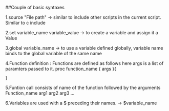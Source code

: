 ##Couple of basic syntaxes

1.source "File path"  -> similar to include other scripts in the current script. Similar to c include

2.set variable_name variable_value -> to create a variable and assign it a Value

3.global variable_name -> to use a variable defined globally, variable name binds to the global variable of the same name

4.Function definition : Functions are defined as follows here args is a list of paramters passed to it.
    proc function_name { args }{
  
    }
5.Funtion call consists of name of the function followed by the arguments
  Function_name arg1 arg2 arg3 ...
  
6.Variables are used with a $ preceding their names. -> $variable_name
